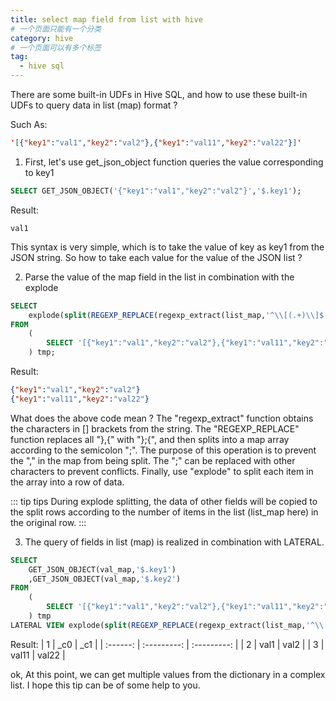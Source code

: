 ```yaml
---
title: select map field from list with hive
# 一个页面只能有一个分类
category: hive
# 一个页面可以有多个标签
tag:
  - hive sql
---
```



There are some built-in UDFs in Hive SQL, and how to use these built-in UDFs to query data in list (map) format ?

Such As:

```json
'[{"key1":"val1","key2":"val2"},{"key1":"val11","key2":"val22"}]'
```

1. First, let's use get_json_object function queries the value corresponding to key1

```sql
SELECT GET_JSON_OBJECT('{"key1":"val1","key2":"val2"}','$.key1');
```

Result:
```
val1
```
This syntax is very simple, which is to take the value of key as key1 from the JSON string. So how to take each value for the value of the JSON list ?

2. Parse the value of the map field in the list in combination with the explode

```sql
SELECT
    explode(split(REGEXP_REPLACE(regexp_extract(list_map,'^\\[(.+)\\]$',1),'},{','};{'),';'))
FROM
    (
        SELECT '[{"key1":"val1","key2":"val2"},{"key1":"val11","key2":"val22"}]' AS list_map
    ) tmp;
```

Result:

```json
{"key1":"val1","key2":"val2"}
{"key1":"val11","key2":"val22"}
```

What does the above code mean ? The "regexp_extract" function obtains the characters in [] brackets from the string. The "REGEXP_REPLACE" function replaces all "},{" with "};{", and then splits into a map array according to the semicolon ";". The purpose of this operation is to prevent the "," in the map from being split. The ";" can be replaced with other characters to prevent conflicts. Finally, use "explode" to split each item in the array into a row of data.

::: tip tips
During explode splitting, the data of other fields will be copied to the split rows according to the number of items in the list (list_map here) in the original row.
:::

3. The query of fields in list (map) is realized in combination with LATERAL.

```sql
SELECT
    GET_JSON_OBJECT(val_map,'$.key1')
    ,GET_JSON_OBJECT(val_map,'$.key2')
FROM
    (
        SELECT '[{"key1":"val1","key2":"val2"},{"key1":"val11","key2":"val22"}]' AS list_map
    ) tmp
LATERAL VIEW explode(split(REGEXP_REPLACE(regexp_extract(list_map,'^\\[(.+)\\]$',1),'},{','};{'),';')) newtable as val_map;
```

Result:
|     1     |     _c0     |     _c1     |
| :------:  | :---------: | :---------: |
|     2     |     val1    |     val2    |
|     3     |     val11   |     val22   |


ok, At this point, we can get multiple values from the dictionary in a complex list. I hope this tip can be of some help to you.
